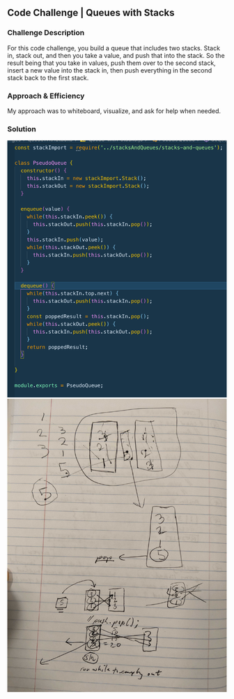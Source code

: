 ## Code Challenge | Queues with Stacks

### Challenge Description
For this code challenge, you build a queue that includes two stacks. Stack in, stack out, and then you take a value, and push that into the stack. So the result being that you take in values, push them over to the second stack, insert a new value into the stack in, then push everything in the second stack back to the first stack.  

### Approach & Efficiency
My approach was to whiteboard, visualize, and ask for help when needed. 

### Solution

![VSCode Solution](../../assets/stacks-with-queues.png)
![Whiteboard Challenge 7](../../assets/queues-with-stacks-whiteboard.jpg)



